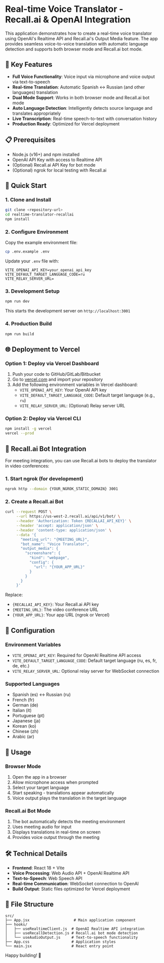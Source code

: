 # Real-time Voice Translator - Recall.ai & OpenAI Integration

This application demonstrates how to create a real-time voice translator using OpenAI's Realtime API and Recall.ai's Output Media feature. The app provides seamless voice-to-voice translation with automatic language detection and supports both browser mode and Recall.ai bot mode.

## 🎯 Key Features

- **Full Voice Functionality**: Voice input via microphone and voice output via text-to-speech
- **Real-time Translation**: Automatic Spanish ↔ Russian (and other languages) translation 
- **Dual Mode Support**: Works in both browser mode and Recall.ai bot mode
- **Auto Language Detection**: Intelligently detects source language and translates appropriately
- **Live Transcription**: Real-time speech-to-text with conversation history
- **Production Ready**: Optimized for Vercel deployment

## 📋 Prerequisites

- Node.js (v16+) and npm installed
- OpenAI API Key with access to Realtime API
- (Optional) Recall.ai API Key for bot mode
- (Optional) ngrok for local testing with Recall.ai

## 🚀 Quick Start

### 1. Clone and Install
```bash
git clone <repository-url>
cd realtime-translator-recallai
npm install
```

### 2. Configure Environment
Copy the example environment file:
```bash
cp .env.example .env
```

Update your `.env` file with:
```env
VITE_OPENAI_API_KEY=your_openai_api_key
VITE_DEFAULT_TARGET_LANGUAGE_CODE=ru
VITE_RELAY_SERVER_URL=
```

### 3. Development Setup
```bash
npm run dev
```

This starts the development server on `http://localhost:3001`

### 4. Production Build
```bash
npm run build
```

## 🌐 Deployment to Vercel

### Option 1: Deploy via Vercel Dashboard
1. Push your code to GitHub/GitLab/Bitbucket
2. Go to [vercel.com](https://vercel.com) and import your repository
3. Add the following environment variables in Vercel dashboard:
   - `VITE_OPENAI_API_KEY`: Your OpenAI API key
   - `VITE_DEFAULT_TARGET_LANGUAGE_CODE`: Default target language (e.g., `ru`)
   - `VITE_RELAY_SERVER_URL`: (Optional) Relay server URL

### Option 2: Deploy via Vercel CLI
```bash
npm install -g vercel
vercel --prod
```

## 🤖 Recall.ai Bot Integration

For meeting integration, you can use Recall.ai bots to deploy the translator in video conferences:

### 1. Start ngrok (for development)
```bash
ngrok http --domain {YOUR_NGROK_STATIC_DOMAIN} 3001
```

### 2. Create a Recall.ai Bot
```bash
curl --request POST \
     --url https://us-west-2.recall.ai/api/v1/bot/ \
     --header 'Authorization: Token {RECALLAI_API_KEY}' \
     --header 'accept: application/json' \
     --header 'content-type: application/json' \
     --data '{
       "meeting_url": "{MEETING_URL}",
       "bot_name": "Voice Translator",
       "output_media": {
         "screenshare": {
           "kind": "webpage",
           "config": {
             "url": "{YOUR_APP_URL}"
           }
         }
       }
     }'
```

Replace:
- `{RECALLAI_API_KEY}`: Your Recall.ai API key
- `{MEETING_URL}`: The video conference URL
- `{YOUR_APP_URL}`: Your app URL (ngrok or Vercel)

## 🔧 Configuration

### Environment Variables
- `VITE_OPENAI_API_KEY`: Required for OpenAI Realtime API access
- `VITE_DEFAULT_TARGET_LANGUAGE_CODE`: Default target language (ru, es, fr, de, etc.)
- `VITE_RELAY_SERVER_URL`: Optional relay server for WebSocket connection

### Supported Languages
- Spanish (es) ↔ Russian (ru)
- French (fr)
- German (de)
- Italian (it)
- Portuguese (pt)
- Japanese (ja)
- Korean (ko)
- Chinese (zh)
- Arabic (ar)

## 🎤 Usage

### Browser Mode
1. Open the app in a browser
2. Allow microphone access when prompted
3. Select your target language
4. Start speaking - translations appear automatically
5. Voice output plays the translation in the target language

### Recall.ai Bot Mode
1. The bot automatically detects the meeting environment
2. Uses meeting audio for input
3. Displays translations in real-time on screen
4. Provides voice output through the meeting

## 🛠️ Technical Details

- **Frontend**: React 18 + Vite
- **Voice Processing**: Web Audio API + OpenAI Realtime API
- **Text-to-Speech**: Web Speech API
- **Real-time Communication**: WebSocket connection to OpenAI
- **Build Output**: Static files optimized for Vercel deployment

## 📝 File Structure
```
src/
├── App.jsx                    # Main application component
├── hooks/
│   ├── useRealtimeClient.js  # OpenAI Realtime API integration
│   ├── useRecallDetection.js # Recall.ai bot mode detection
│   └── useAudioOutput.js     # Text-to-speech functionality
├── App.css                   # Application styles
└── main.jsx                  # React entry point
```

Happy building! 🚀